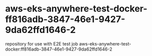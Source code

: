 # aws-eks-anywhere-test-docker-ff816adb-3847-46e1-9427-9da62ffd1646-2
repository for use with E2E test job aws-eks-anywhere-test-docker:ff816adb-3847-46e1-9427-9da62ffd1646-2
